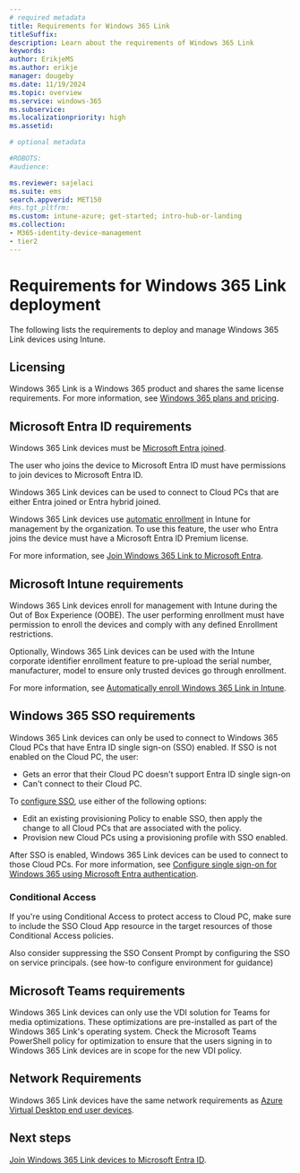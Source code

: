 ```yaml
---
# required metadata
title: Requirements for Windows 365 Link
titleSuffix:
description: Learn about the requirements of Windows 365 Link
keywords:
author: ErikjeMS 
ms.author: erikje
manager: dougeby
ms.date: 11/19/2024
ms.topic: overview
ms.service: windows-365
ms.subservice:
ms.localizationpriority: high
ms.assetid: 

# optional metadata

#ROBOTS:
#audience:

ms.reviewer: sajelaci
ms.suite: ems
search.appverid: MET150
#ms.tgt_pltfrm:
ms.custom: intune-azure; get-started; intro-hub-or-landing
ms.collection:
- M365-identity-device-management
- tier2
---
```


# Requirements for Windows 365 Link deployment

The following lists the requirements to deploy and manage Windows 365 Link devices using Intune.

## Licensing

Windows 365 Link is a Windows 365 product and shares the same license requirements. For more information, see [Windows 365 plans and pricing](https://www.microsoft.com/windows-365/enterprise/all-pricing?rtc=1).

## Microsoft Entra ID requirements

Windows 365 Link devices must be [Microsoft Entra joined](/entra/identity/devices/concept-directory-join).

The user who joins the device to Microsoft Entra ID must have permissions to join devices to Microsoft Entra ID.

Windows 365 Link devices can be used to connect to Cloud PCs that are either Entra joined or Entra hybrid joined.

Windows 365 Link devices use [automatic enrollment](/mem/intune/enrollment/windows-enroll) in Intune for management by the organization. To use this feature, the user who Entra joins the device must have a Microsoft Entra ID Premium license.

For more information, see [Join Windows 365 Link to Microsoft Entra](join-microsoft-entra.md).

## Microsoft Intune requirements

Windows 365 Link devices enroll for management with Intune during the Out of Box Experience (OOBE). The user performing enrollment must have permission to enroll the devices and comply with any defined Enrollment restrictions.

Optionally, Windows 365 Link devices can be used with the Intune corporate identifier enrollment feature to pre-upload the serial number, manufacturer, model to ensure only trusted devices go through enrollment.

For more information, see [Automatically enroll Windows 365 Link in Intune](intune-automatic-enrollment.md).

## Windows 365 SSO requirements

Windows 365 Link devices can only be used to connect to Windows 365 Cloud PCs that have Entra ID single sign-on (SSO) enabled. If SSO is not enabled on the Cloud PC, the user:

- Gets an error that their Cloud PC doesn't support Entra ID single sign-on
- Can't connect to their Cloud PC.

To [configure SSO](../enterprise/configure-single-sign-on.md), use either of the following options:

- Edit an existing provisioning Policy to enable SSO, then apply the change to all Cloud PCs that are associated with the policy.
- Provision new Cloud PCs using a provisioning profile with SSO enabled.

After SSO is enabled, Windows 365 Link devices can be used to connect to those Cloud PCs. For more information, see [Configure single sign-on for Windows 365 using Microsoft Entra authentication](../enterprise/configure-single-sign-on.md).

### Conditional Access

If you're using Conditional Access to protect access to Cloud PC, make sure to include the SSO Cloud App resource in the target resources of those Conditional Access policies.

Also consider suppressing the SSO Consent Prompt by configuring the SSO on service principals. (see how-to configure environment for guidance)

## Microsoft Teams requirements

 Windows 365 Link devices can only use the VDI solution for Teams for media optimizations. These optimizations are pre-installed as part of the Windows 365 Link's operating system. Check the Microsoft Teams PowerShell policy for optimization to ensure that the users signing in to Windows 365 Link devices are in scope for the new VDI policy.

## Network Requirements

 Windows 365 Link devices have the same network requirements as [Azure Virtual Desktop end user devices](/azure/virtual-desktop/required-fqdn-endpoint?tabs=azure#end-user-devices).

<!-- ########################## -->
## Next steps

[Join Windows 365 Link devices to Microsoft Entra ID](join-microsoft-entra.md).
